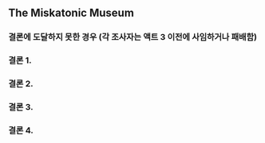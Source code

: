 ## The Miskatonic Museum

### 결론에 도달하지 못한 경우 (각 조사자는 액트 3 이전에 사임하거나 패배함)



### 결론 1.



### 결론 2.



### 결론 3.



### 결론 4.

